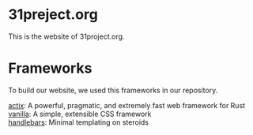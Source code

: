 # 31preject.org
This is the website of 31project.org.

# Frameworks
To build our website, we used this frameworks in our repository.

[actix](https://actix.rs): A powerful, pragmatic, and extremely fast web framework for Rust<br>
[vanilla](vanillaframework.io): A simple, extensible CSS framework<br>
[handlebars](https://handlebarsjs.com): Minimal templating on steroids
